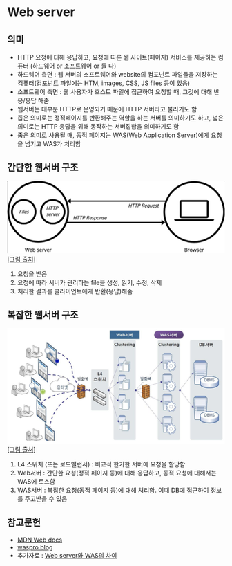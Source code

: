 # Web server

## 의미
* HTTP 요청에 대해 응답하고, 요청에 따른 웹 사이트(페이지) 서비스를 제공하는 컴퓨터 (하드웨어 or 소프트웨어 or 둘 다)
* 하드웨어 측면 : 웹 서버의 소프트웨어와 website의 컴포넌트 파일들을 저장하는 컴퓨터(컴포넌트 파일에는 HTM, images, CSS, JS files 등이 있음)
* 소프트웨어 측면 : 웹 사용자가 호스트 파일에 접근하여 요청할 때, 그것에 대해 반응/응답 해줌
* 웹서버는 대부분 HTTP로 운영되기 때문에 HTTP 서버라고 불리기도 함
* 좁은 의미로는 정적페이지를 반환해주는 역할을 하는 서버를 의미하기도 하고, 넓은 의미로는 HTTP 응답을 위해 동작하는 서버집합을 의미하기도 함
* 좁은 의미로 사용될 때, 동적 페이지는 WAS(Web Application Server)에게 요청을 넘기고 WAS가 처리함

## 간단한 웹서버 구조
![simple_webserver](./image/simple_webserver.png)
    [[그림 출처]](https://developer.mozilla.org/ko/docs/Learn/Common_questions/Web_mechanics/What_is_a_web_server)
1. 요청을 받음
2. 요청에 따라 서버가 관리하는 file을 생성, 읽기, 수정, 삭제
3. 처리한 결과를 클라이언트에게 반환(응답)해줌

## 복잡한 웹서버 구조
![complex_webserver](./image/complex_webserver.png)
[[그림 출처]](https://waspro.tistory.com/331)
1. L4 스위치 (또는 로드밸런서) : 비교적 한가한 서버에 요청을 할당함
2. Web서버 : 간단한 요청(정적 페이지 등)에 대해 응답하고, 동적 요청에 대해서는 WAS에 토스함
3. WAS서버 : 복잡한 요청(동적 페이지 등)에 대해 처리함. 이때 DB에 접근하여 정보를 주고받을 수 있음

## 참고문헌
* [MDN Web docs](https://developer.mozilla.org/ko/docs/Learn/Common_questions/Web_mechanics/What_is_a_web_server)
* [waspro blog](https://waspro.tistory.com/331)
* 추가자료 : [Web server와 WAS의 차이](https://gmlwjd9405.github.io/2018/10/27/webserver-vs-was.html)
